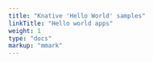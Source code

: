 ```yaml
---
title: "Knative 'Hello World' samples"
linkTitle: "Hello world apps"
weight: 1
type: "docs"
markup: "mmark"
---
```

